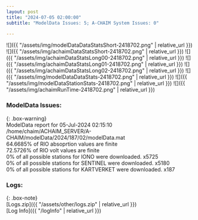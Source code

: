 ```yaml
---
layout: post
title: "2024-07-05 02:00:00"
subtitle: "ModelData Issues: 5; A-CHAIM System Issues: 0"

---
```


![]({{ "/assets/img/modelDataDataStatsShort-2418702.png" | relative_url }})
![]({{ "/assets/img/achaimDataStatsShort-2418702.png" | relative_url }})
![]({{ "/assets/img/achaimDataStatsLong00-2418702.png" | relative_url }})
![]({{ "/assets/img/achaimDataStatsLong01-2418702.png" | relative_url }})
![]({{ "/assets/img/achaimDataStatsLong02-2418702.png" | relative_url }})
![]({{ "/assets/img/modelDataDataStats-2418702.png" | relative_url }})
![]({{ "/assets/img/modelDataStationStats-2418702.png" | relative_url }})
![]({{ "/assets/img/achaimRunTime-2418702.png" | relative_url }})


### ModelData Issues:  
  
{: .box-warning}  
 ModelData report for 05-Jul-2024 02:15:10   
 /home/chaim/ACHAIM_SERVER/A-CHAIM/modelData/2024/187/02/modelData.mat   
 64.6685% of RIO absoprtion values are finite   
 72.5726% of RIO volt values are finite   
 0% of all possible stations for IONO were downloaded. x5725   
 0% of all possible stations for SENTINEL were downloaded. x5180   
 0% of all possible stations for KARTVERKET were downloaded. x187   
  


### Logs:  
  
{: .box-note}  
[Logs.zip]({{ "/assets/other/logs.zip" | relative_url }})  
[Log Info]({{ "/logInfo" | relative_url }})  

